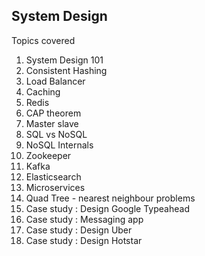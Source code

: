 ## System Design
Topics covered
1. System Design 101
2. Consistent Hashing
3. Load Balancer
4. Caching
5. Redis 
6. CAP theorem
7. Master slave
8. SQL vs NoSQL
9. NoSQL Internals
10. Zookeeper
11. Kafka
12. Elasticsearch
13. Microservices
14. Quad Tree - nearest neighbour problems
15. Case study : Design Google Typeahead
16. Case study : Messaging app
17. Case study : Design Uber
18. Case study : Design Hotstar